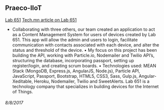 ## Praeco-IIoT

[Lab 651](http://lab651.com/)
[Tech.mn article on Lab 651](https://tech.mn/news/2017/06/09/st-paul-based-lab651-keystone-automation-for-joint-iot-venture/)

 - Collaborating with three others, our team created an application to act as a Content Management System for users of devices created by Lab 651. This app will allow the admin and users to login, facilitate communication with
        contacts associated with each device, and alter the status and threshold of the device.
     • My focus on this project has been building the API, working with Particle.io, Nodemailer and Twilio API’s, structuring 	        the database, incorporating passport, setting up register/login, and creating scrum boards.
     • Technologies used: MEAN Stack (MongoDB, Express.js, AngularJS, Node.js), Particle API, JavaScript, Passport, 
        Bootstrap, HTML5, CSS3, Sass, Gulp.js, Angular-Xeditable, Heroku, Nodemailer, Twilio and SweetAlerts.
        Lab 651 is a technology company that specializes in building devices for the Internet of Things.

###### 8/8/2017

